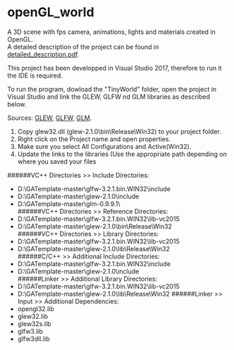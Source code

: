 # openGL_world
A 3D scene with fps camera, animations, lights and materials created in OpenGL.  
A detailed description of the project can be found in [detailed_description.pdf](https://github.com/jack994/openGL_world/blob/master/detailed_description.pdf).  
  
This project has been developped in Visual Studio 2017, therefore to run it the IDE is required.

To run the program, dowload the "TinyWorld" folder, open the project in Visual Studio and link the GLEW, GLFW nd GLM libraries as described below.  
  
Sources: [GLEW](http://glew.sourceforge.net), [GLFW](http://www.glfw.org/download.html), [GLM](https://glm.g-truc.net).  
 
1) Copy glew32.dll (glew-2.1.0\bin\Release\Win32) to your project folder.  
2) Right click on the Project name and open properties.  
3) Make sure you select All Configurations and Active(Win32).  
4) Update the links to the libraries (Use the appropriate path depending on where you saved your files  
  
######VC++ Directories >> Include Directories:  
- D:\GATemplate-master\glfw-3.2.1.bin.WIN32\include  
- D:\GATemplate-master\glew-2.1.0\include  
- D:\GATemplate-master\glm-0.9.9.1\  
######VC++ Directories >> Reference Directories:  
- D:\GATemplate-master\glfw-3.2.1.bin.WIN32\lib-vc2015  
- D:\GATemplate-master\glew-2.1.0\bin\Release\Win32  
######VC++ Directories >> Library Directories:  
- D:\GATemplate-master\glfw-3.2.1.bin.WIN32\lib-vc2015  
- D:\GATemplate-master\glew-2.1.0\lib\Release\Win32  
######C/C++ >> Additional Include Directories:  
- D:\GATemplate-master\glfw-3.2.1.bin.WIN32\include  
- D:\GATemplate-master\glew-2.1.0\include  
######Linker >> Additional Library Directories:
- D:\GATemplate-master\glfw-3.2.1.bin.WIN32\lib-vc2015
- D:\GATemplate-master\glew-2.1.0\lib\Release\Win32
######Linker >> Input >> Additional Dependencies:  
- opengl32.lib  
- glew32.lib  
- glew32s.lib  
- glfw3.lib  
- glfw3dll.lib  
